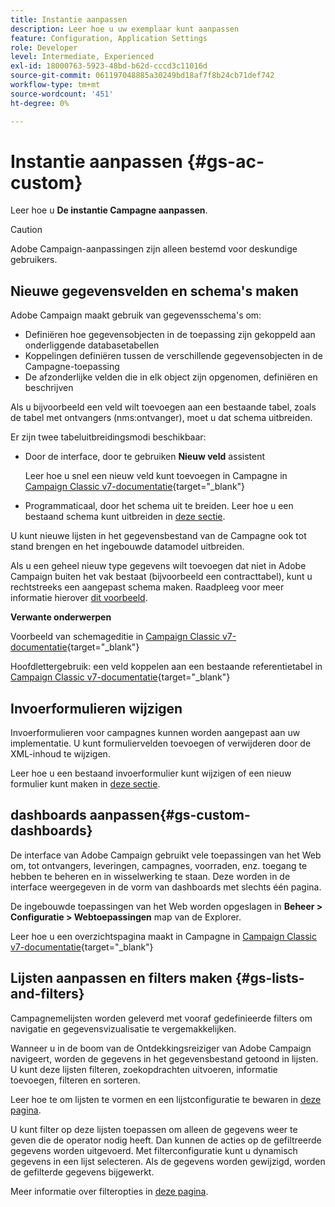 ```yaml
---
title: Instantie aanpassen
description: Leer hoe u uw exemplaar kunt aanpassen
feature: Configuration, Application Settings
role: Developer
level: Intermediate, Experienced
exl-id: 18000763-5923-48bd-b62d-cccd3c11016d
source-git-commit: 061197048885a30249bd18af7f8b24cb71def742
workflow-type: tm+mt
source-wordcount: '451'
ht-degree: 0%

---
```


# Instantie aanpassen {#gs-ac-custom}

Leer hoe u **De instantie Campagne aanpassen**.

>[!CAUTION]
>
>Adobe Campaign-aanpassingen zijn alleen bestemd voor deskundige gebruikers.

## Nieuwe gegevensvelden en schema&#39;s maken

Adobe Campaign maakt gebruik van gegevensschema&#39;s om:

* Definiëren hoe gegevensobjecten in de toepassing zijn gekoppeld aan onderliggende databasetabellen
* Koppelingen definiëren tussen de verschillende gegevensobjecten in de Campagne-toepassing
* De afzonderlijke velden die in elk object zijn opgenomen, definiëren en beschrijven

Als u bijvoorbeeld een veld wilt toevoegen aan een bestaande tabel, zoals de tabel met ontvangers (nms:ontvanger), moet u dat schema uitbreiden.

Er zijn twee tabeluitbreidingsmodi beschikbaar:

* Door de interface, door te gebruiken **Nieuw veld** assistent

  Leer hoe u snel een nieuw veld kunt toevoegen in Campagne in [Campaign Classic v7-documentatie](https://experienceleague.adobe.com/docs/campaign-classic/using/configuring-campaign-classic/editing-schemas/new-field-wizard.html#configuring-campaign-classic){target="_blank"}

* Programmaticaal, door het schema uit te breiden. Leer hoe u een bestaand schema kunt uitbreiden in [deze sectie](../dev/extend-schema.md).

U kunt nieuwe lijsten in het gegevensbestand van de Campagne ook tot stand brengen en het ingebouwde datamodel uitbreiden.

Als u een geheel nieuw type gegevens wilt toevoegen dat niet in Adobe Campaign buiten het vak bestaat (bijvoorbeeld een contracttabel), kunt u rechtstreeks een aangepast schema maken. Raadpleeg voor meer informatie hierover [dit voorbeeld](../dev/create-schema.md#example--creating-a-contract-table).

**Verwante onderwerpen**

Voorbeeld van schemageditie in [Campaign Classic v7-documentatie](https://experienceleague.adobe.com/docs/campaign-classic/using/configuring-campaign-classic/editing-schemas/examples-of-schemas-edition.html#configuring-campaign-classic){target="_blank"}

Hoofdlettergebruik: een veld koppelen aan een bestaande referentietabel in [Campaign Classic v7-documentatie](https://experienceleague.adobe.com/docs/campaign-classic/using/configuring-campaign-classic/editing-schemas/examples-of-schemas-edition.html#uc-link){target="_blank"}


## Invoerformulieren wijzigen

Invoerformulieren voor campagnes kunnen worden aangepast aan uw implementatie. U kunt formuliervelden toevoegen of verwijderen door de XML-inhoud te wijzigen.

Leer hoe u een bestaand invoerformulier kunt wijzigen of een nieuw formulier kunt maken in [deze sectie](../dev/forms.md).

## dashboards aanpassen{#gs-custom-dashboards}

De interface van Adobe Campaign gebruikt vele toepassingen van het Web om, tot ontvangers, leveringen, campagnes, voorraden, enz. toegang te hebben te beheren en in wisselwerking te staan. Deze worden in de interface weergegeven in de vorm van dashboards met slechts één pagina.

De ingebouwde toepassingen van het Web worden opgeslagen in **Beheer > Configuratie > Webtoepassingen** map van de Explorer.

Leer hoe u een overzichtspagina maakt in Campagne in [Campaign Classic v7-documentatie](https://experienceleague.adobe.com/docs/campaign-classic/using/designing-content/web-applications/use-cases--creating-overviews.html#creating-a-single-page-web-application){target="_blank"}


## Lijsten aanpassen en filters maken {#gs-lists-and-filters}

Campagnemelijsten worden geleverd met vooraf gedefinieerde filters om navigatie en gegevensvizualisatie te vergemakkelijken.

Wanneer u in de boom van de Ontdekkingsreiziger van Adobe Campaign navigeert, worden de gegevens in het gegevensbestand getoond in lijsten. U kunt deze lijsten filteren, zoekopdrachten uitvoeren, informatie toevoegen, filteren en sorteren.

Leer hoe te om lijsten te vormen en een lijstconfiguratie te bewaren in [deze pagina](../start/campaign-ui.md).

U kunt filter op deze lijsten toepassen om alleen de gegevens weer te geven die de operator nodig heeft. Dan kunnen de acties op de gefiltreerde gegevens worden uitgevoerd. Met filterconfiguratie kunt u dynamisch gegevens in een lijst selecteren. Als de gegevens worden gewijzigd, worden de gefilterde gegevens bijgewerkt.

Meer informatie over filteropties in [deze pagina](../audiences/create-filters.md).
